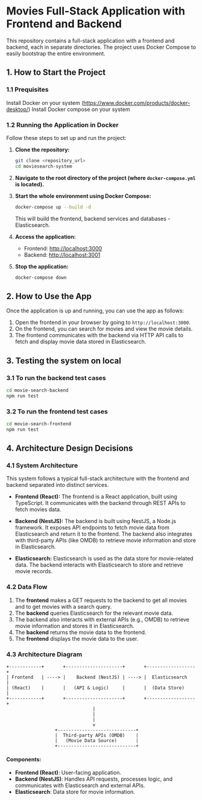 # Movies Full-Stack Application with Frontend and Backend

This repository contains a full-stack application with a frontend and backend, each in separate directories. The project uses Docker Compose to easily bootstrap the entire environment.

## 1. How to Start the Project

### 1.1 Prequisites

Install Docker on your system (https://www.docker.com/products/docker-desktop/)
Install Docker compose on your system 

### 1.2 Running the Application in Docker

Follow these steps to set up and run the project:

1. **Clone the repository:**
    ```bash
    git clone <repository_url>
    cd moviesearch-system
    ```

2. **Navigate to the root directory of the project (where `docker-compose.yml` is located).**

3. **Start the whole environment using Docker Compose:**
    ```bash
    docker-compose up --build -d
    ```
    This will build the frontend, backend services and databases - Elasticsearch.

4. **Access the application:**
    - Frontend: [http://localhost:3000](http://localhost:3000)
    - Backend: [http://localhost:3001](http://localhost:3001)

5. **Stop the application:**
    ```bash
    docker-compose down
    ```

## 2. How to Use the App

Once the application is up and running, you can use the app as follows:

1. Open the frontend in your browser by going to `http://localhost:3000`.
2. On the frontend, you can search for movies and view the movie details.
3. The frontend communicates with the backend via HTTP API calls to fetch and display movie data stored in Elasticsearch.

## 3. Testing the system on local

### 3.1 To run the backend test cases
```bash
cd movie-search-backend
npm run test
```

### 3.2 To run the frontend test cases
```bash
cd movie-search-frontend
npm run test
```

## 4. Architecture Design Decisions

### 4.1 System Architecture

This system follows a typical full-stack architecture with the frontend and backend separated into distinct services.

- **Frontend (React):** The frontend is a React application, built using TypeScript. It communicates with the backend through REST APIs to fetch movies data.
  
- **Backend (NestJS):** The backend is built using NestJS, a Node.js framework. It exposes API endpoints to fetch movie data from Elasticsearch and return it to the frontend. The backend also integrates with third-party APIs (like OMDB) to retrieve movie information and store in Elasticsearch.
  
- **Elasticsearch:** Elasticsearch is used as the data store for movie-related data. The backend interacts with Elasticsearch to store and retrieve movie records.

### 4.2 Data Flow

1. The **frontend** makes a GET requests to the backend to get all movies and to get movies with a search query.
2. The **backend** queries Elasticsearch for the relevant movie data.
3. The backend also interacts with external APIs (e.g., OMDB) to retrieve movie information and stores it in Elasticsearch.
4. The **backend** returns the movie data to the frontend.
5. The **frontend** displays the movie data to the user.

### 4.3 Architecture Diagram

    +------------+       +---------------------+       +------------------+
    | Frontend   | ----> |    Backend (NestJS) | ----> |  Elasticsearch   |
    | (React)    |       |   (API & Logic)     |       |  (Data Store)    |
    +------------+       +---------------------+       +------------------+
                                    |
                                    |  
                                    |
                                    v
                      +-----------------------------+
                      |  Third-party APIs (OMDB)    |
                      |   (Movie Data Source)       |
                      +-----------------------------+


#### Components:
- **Frontend (React)**: User-facing application.
- **Backend (NestJS)**: Handles API requests, processes logic, and communicates with Elasticsearch and external APIs.
- **Elasticsearch**: Data store for movie information.

